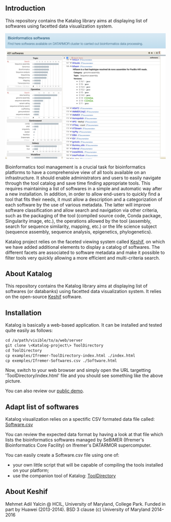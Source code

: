 ## Introduction

This repository contains the Katalog library aims at displaying list of softwares using facetted data visualization system. 

![Katalog of softwares](images/tooldirectory.png)

Bioinformatics tool management is a crucial task for bioinformatics platforms to have a comprehensive view of all tools available on an infrastructure. It should enable administrators and users to easily navigate through the tool catalog and save time finding appropriate tools. This requires maintaining a list of softwares in a simple and automatic way after a new installation. In addition, in order to allow end-users to quickly find a tool that fits their needs, it must allow a description and a categorization of each software by the use of various metadata.  The latter will improve software classification and allow search and navigation via other criteria, such as the packaging of the tool (compiled source code, Conda package, Singularity image, etc.), the operations allowed by the tool (assembly, search for sequence similarity, mapping, etc.) or the life science subject (sequence assembly, sequence analysis, epigenetics, phylogenetics).

Katalog project relies on the faceted viewing system called [Keshif](https://github.com/adilyalcin/Keshif), on which we have added additional elements to display a catalog of softwares. The different facets are associated to software metadata and make it possible to filter tools very quickly allowing a more efficient and multi-criteria search.

## About Katalog

This repository contains the Katalog library aims at displaying list of softwares (or databanks) using facetted data visualization system. It relies on the open-source [Keshif](https://github.com/adilyalcin/Keshif) software.

## Installation

Katalog is basically a web-based application. It can be installed and tested quite easily as follows:

```
cd /a/path/visible/to/a/web/server
git clone \<Katalog-project\> ToolDirectory
cd ToolDirectory
cp examples/Ifremer-ToolDirectory-index.html ./index.html
cp exemples/Ifremer-Softwares.csv ./Software.html
```

Now, switch to your web browser and simply open the URL targetting 'ToolDirectory/index.html' file and you should see something like the above picture.

You can also review our [public demo](https://ifremer-bioinformatics.github.io/ToolDirectorySample/).

## Adapt list of softwares

Katalog visualization relies on a spectific CSV formated data file called: [Software.csv](examples/Ifremer-Softwares.csv)

You can review the expected data format by having a look at that file which lists the bioinformatics softwares managed by SeBiMER (Ifremer's Bioinformatics Core Facility) on Ifremer's DATARMOR supercomputer.

You can easily create a Software.csv file using one of:
- your own little script that will be capable of compiling the tools installed on your platform;
- use the companion tool of Katalog: [ToolDirectory](https://github.com/ifremer-bioinformatics/ToolDirectory)

## About Keshif

Mehmet Adil Yalcin @ HCIL, University of Maryland, College Park. Funded in part by Huawei (2013-2014). BSD 3 clause (c) University of Maryland 2014-2016

